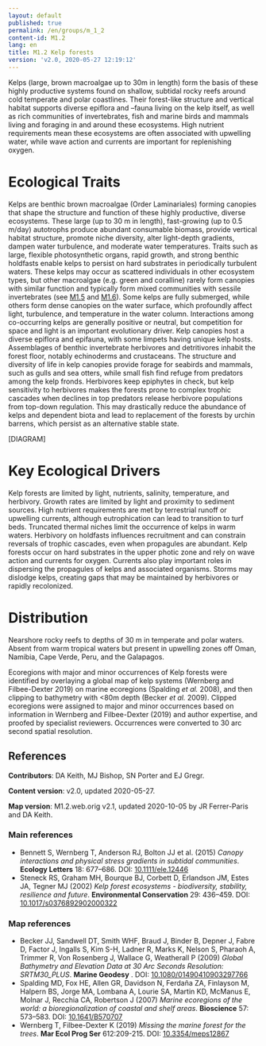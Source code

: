 ```yaml
---
layout: default
published: true
permalink: /en/groups/m_1_2
content-id: M1.2
lang: en
title: M1.2 Kelp forests
version: 'v2.0, 2020-05-27 12:19:12'
---
```


Kelps (large, brown macroalgae up to 30m in length) form the basis of these highly productive systems found on shallow, subtidal rocky reefs around cold temperate and polar coastlines. Their forest-like structure and vertical habitat supports diverse epiflora and –fauna living on the kelp itself, as well as rich communities of invertebrates, fish and marine birds and mammals living and foraging in and around these ecosystems.  High nutrient requirements mean these ecosystems are often associated with upwelling water, while wave action and currents are important for replenishing oxygen.

# Ecological Traits
 
Kelps are benthic brown macroalgae (Order Laminariales) forming canopies that shape the structure and function of these highly productive, diverse ecosystems. These large (up to 30 m in length), fast-growing (up to 0.5 m/day) autotrophs produce abundant consumable biomass, provide vertical habitat structure, promote niche diversity, alter light-depth gradients, dampen water turbulence, and moderate water temperatures. Traits such as large, flexible photosynthetic organs, rapid growth, and strong benthic holdfasts enable kelps to persist on hard substrates in periodically turbulent waters. These kelps may occur as scattered individuals in other ecosystem types, but other macroalgae (e.g. green and coralline) rarely form canopies with similar function and typically form mixed communities with sessile invertebrates (see [M1.5](/explore/groups/M1.5) and [M1.6](/explore/groups/M1.6)). Some kelps are fully submerged, while others form dense canopies on the water surface, which profoundly affect light, turbulence, and temperature in the water column. Interactions among co-occurring kelps are generally positive or neutral, but competition for space and light is an important evolutionary driver. Kelp canopies host a diverse epiflora and epifauna, with some limpets having unique kelp hosts. Assemblages of benthic invertebrate herbivores and detritivores inhabit the forest floor, notably echinoderms and crustaceans. The structure and diversity of life in kelp canopies provide forage for seabirds and mammals, such as gulls and sea otters, while small fish find refuge from predators among the kelp fronds. Herbivores keep epiphytes in check, but kelp sensitivity to herbivores makes the forests prone to complex trophic cascades when declines in top predators release herbivore populations from top-down regulation. This may drastically reduce the abundance of kelps and dependent biota and lead to replacement of the forests by urchin barrens, which persist as an alternative stable state.

[DIAGRAM]

# Key Ecological Drivers
 
Kelp forests are limited by light, nutrients, salinity, temperature, and herbivory. Growth rates are limited by light and proximity to sediment sources. High nutrient requirements are met by terrestrial runoff or upwelling currents, although eutrophication can lead to transition to turf beds. Truncated thermal niches limit the occurrence of kelps in warm waters. Herbivory on holdfasts influences recruitment and can constrain reversals of trophic cascades, even when propagules are abundant. Kelp forests occur on hard substrates in the upper photic zone and rely on wave action and currents for oxygen. Currents also play important roles in dispersing the propagules of kelps and associated organisms. Storms may dislodge kelps, creating gaps that may be maintained by herbivores or rapidly recolonized.
 
# Distribution
 
Nearshore rocky reefs to depths of 30 m in temperate and polar waters. Absent from warm tropical waters but present in upwelling zones off Oman, Namibia, Cape Verde, Peru, and the Galapagos.

Ecoregions with major and minor occurrences of Kelp forests were identified by overlaying a global map of kelp systems (Wernberg and Filbee-Dexter 2019) on marine ecoregions (Spalding _et al._ 2008), and then clipping to bathymetry with <80m depth (Becker _et al._ 2009). Clipped ecoregions were assigned to major and minor occurrences based on information in Wernberg and Filbee-Dexter (2019) and author expertise, and proofed by specialist reviewers. Occurrences were converted to 30 arc second spatial resolution.

## References

**Contributors**: DA Keith, MJ Bishop, SN Porter and EJ Gregr.

**Content version**: v2.0, updated 2020-05-27.

**Map version**: M1.2.web.orig v2.1, updated 2020-10-05 by JR Ferrer-Paris and DA Keith.

### Main references
* Bennett S, Wernberg T, Anderson RJ, Bolton JJ et al.  (2015) *Canopy interactions and physical stress gradients in subtidal communities*. **Ecology Letters** 18: 677–686. DOI: [10.1111/ele.12446](http://doi.org/10.1111/ele.12446)
* Steneck RS, Graham MH, Bourque BJ, Corbett D, Erlandson JM, Estes JA, Tegner MJ  (2002) *Kelp forest ecosystems - biodiversity, stability, resilience and future*. **Environmental Conservation** 29: 436–459. DOI: [10.1017/s0376892902000322](http://doi.org/10.1017/s0376892902000322)

### Map references
* Becker JJ, Sandwell DT, Smith WHF, Braud J, Binder B, Depner J, Fabre D, Factor J, Ingalls S, Kim S-H, Ladner R, Marks K, Nelson S, Pharaoh A, Trimmer R, Von Rosenberg J, Wallace G, Weatherall P  (2009) *Global Bathymetry and Elevation Data at 30 Arc Seconds Resolution: SRTM30_PLUS*. **Marine Geodesy** . DOI: [10.1080/01490410903297766](http://doi.org/10.1080/01490410903297766)
* Spalding MD, Fox HE, Allen GR, Davidson N, Ferdaña ZA, Finlayson M, Halpern BS, Jorge MA, Lombana A, Lourie SA, Martin KD, McManus E, Molnar J, Recchia CA, Robertson J  (2007) *Marine ecoregions of the world: a bioregionalization of coastal and shelf areas*. **Bioscience** 57: 573–583. DOI: [10.1641/B570707](http://doi.org/10.1641/B570707)
* Wernberg T, Filbee-Dexter K (2019) *Missing the marine forest for the trees*. **Mar Ecol Prog Ser** 612:209-215. DOI: [10.3354/meps12867](http://doi.org/10.3354/meps12867)
